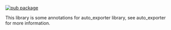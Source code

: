 [![pub package](https://img.shields.io/pub/v/auto_exporter.svg)](https://pub.dev/packages/auto_exporter)

This library is some annotations for auto_exporter library, see auto_exporter for more information.
